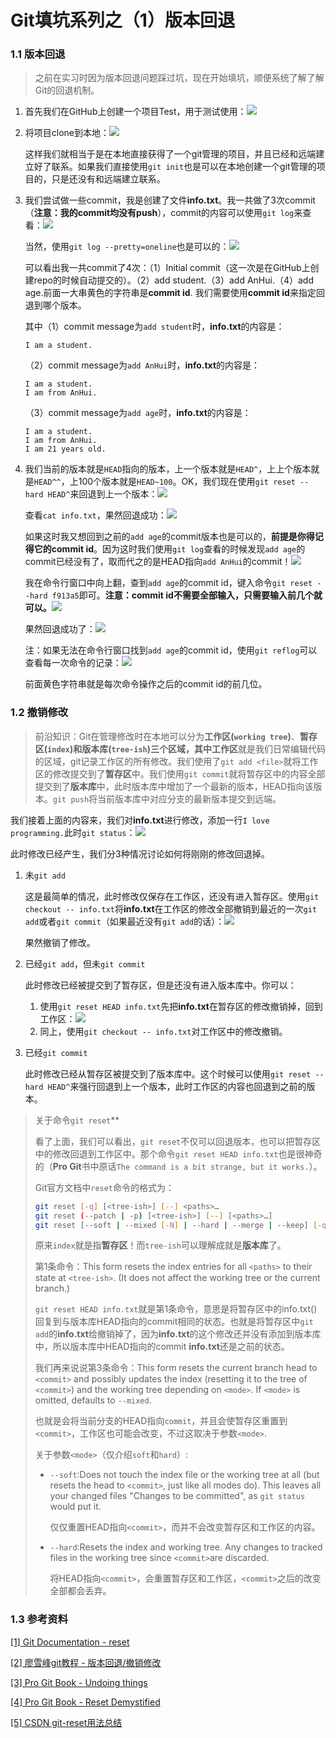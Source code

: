 # Git填坑系列之（1）版本回退

### 1.1 版本回退

> 之前在实习时因为版本回退问题踩过坑，现在开始填坑，顺便系统了解了解Git的回退机制。

1. 首先我们在GitHub上创建一个项目Test，用于测试使用：![](./res/4/1.png)

2. 将项目clone到本地：![](./res/4/2.png)

   这样我们就相当于是在本地直接获得了一个git管理的项目，并且已经和远端建立好了联系。如果我们直接使用`git init`也是可以在本地创建一个git管理的项目的，只是还没有和远端建立联系。

3. 我们尝试做一些commit，我是创建了文件**info.txt**。我一共做了3次commit（**注意：我的commit均没有push**），commit的内容可以使用`git log`来查看：![](./res/4/3.png)

   当然，使用`git log --pretty=oneline`也是可以的：![](./res/4/4.png)

   可以看出我一共commit了4次：（1）Initial commit（这一次是在GitHub上创建repo的时候自动提交的）。（2）add student.（3）add AnHui.（4）add age.前面一大串黄色的字符串是**commit id**. 我们需要使用**commit id**来指定回退到哪个版本。

   其中（1）commit message为`add student`时，**info.txt**的内容是：

   ```
   I am a student.
   ```

   （2）commit message为`add AnHui`时，**info.txt**的内容是：

   ```
   I am a student.
   I am from AnHui.
   ```

   （3）commit message为`add age`时，**info.txt**的内容是：

   ```
   I am a student.
   I am from AnHui.
   I am 21 years old.
   ```

4. 我们当前的版本就是`HEAD`指向的版本，上一个版本就是`HEAD^`，上上个版本就是`HEAD^^`，上100个版本就是`HEAD~100`。OK，我们现在使用`git reset --hard HEAD^`来回退到上一个版本：![](./res/4/5.png)

   查看`cat info.txt`，果然回退成功：![](./res/4/6.png)

   如果这时我又想回到之前的`add age`的commit版本也是可以的，**前提是你得记得它的commit id**。因为这时我们使用`git log`查看的时候发现`add age`的commit已经没有了，取而代之的是HEAD指向`add AnHui`的commit！![](./res/4/7.png)

   我在命令行窗口中向上翻，查到`add age`的commit id，键入命令`git reset --hard f913a5`即可。**注意：commit id不需要全部输入，只需要输入前几个就可以。**![](./res/4/8.png)

   果然回退成功了：![](./res/4/8.png)

   注：如果无法在命令行窗口找到`add age`的commit id，使用`git reflog`可以查看每一次命令的记录：![](./res/4/10.png)

   前面黄色字符串就是每次命令操作之后的commit id的前几位。

### 1.2 撤销修改

> 前沿知识：Git在管理修改时在本地可以分为**工作区(`working tree`)**、**暂存区(`index`)**和**版本库(`tree-ish`)**三个区域，其中**工作区**就是我们日常编辑代码的区域，git记录工作区的所有修改。我们使用了`git add <file>`就将工作区的修改提交到了**暂存区**中。我们使用`git commit`就将暂存区中的内容全部提交到了**版本库**中，此时版本库中增加了一个最新的版本，HEAD指向该版本。`git push`将当前版本库中对应分支的最新版本提交到远端。

我们接着上面的内容来，我们对**info.txt**进行修改，添加一行`I love programming.`此时`git status`：![](./res/4/11.png)

此时修改已经产生，我们分3种情况讨论如何将刚刚的修改回退掉。

1. 未`git add`

   这是最简单的情况，此时修改仅保存在工作区，还没有进入暂存区。使用`git checkout -- info.txt`将**info.txt**在工作区的修改全部撤销到最近的一次`git add`或者`git commit`（如果最近没有`git add`的话）：![](./res/4/12.png)

   果然撤销了修改。

2. 已经`git add`，但未`git commit`

   此时修改已经被提交到了暂存区，但是还没有进入版本库中。你可以：

   1. 使用`git reset HEAD info.txt`先把**info.txt**在暂存区的修改撤销掉，回到工作区：![](./res/4/13.png)
   2. 同上，使用`git checkout -- info.txt`对工作区中的修改撤销。

3. 已经`git commit`

   此时修改已经从暂存区被提交到了版本库中。这个时候可以使用`git reset --hard HEAD^`来强行回退到上一个版本，此时工作区的内容也回退到之前的版本。

> 关于命令`git reset`**
>
> 看了上面，我们可以看出，`git reset`不仅可以回退版本，也可以把暂存区中的修改回退到工作区中。那个命令`git reset HEAD info.txt`也是很神奇的（**Pro Git**书中原话`The command is a bit strange, but it works.`）。
>
> Git官方文档中`reset`命令的格式为：
>
> ```bash
> git reset [-q] [<tree-ish>] [--] <paths>…
> git reset (--patch | -p) [<tree-ish>] [--] [<paths>…]
> git reset [--soft | --mixed [-N] | --hard | --merge | --keep] [-q] [<commit>]
> ```
>
> 原来`index`就是指**暂存区**！而`tree-ish`可以理解成就是**版本库**了。
>
> 第1条命令：This form resets the index entries for all `<paths>` to their state at `<tree-ish>`. (It does not affect the working tree or the current branch.)
>
> `git reset HEAD info.txt`就是第1条命令，意思是将暂存区中的info.txt(<path>)回复到与版本库HEAD指向的commit相同的状态。也就是将暂存区中`git add`的**info.txt**给撤销掉了，因为**info.txt**的这个修改还并没有添加到版本库中，所以版本库中HEAD指向的commit **info.txt**还是之前的状态。
>
> 我们再来说说第3条命令：This form resets the current branch head to `<commit>` and possibly updates the index (resetting it to the tree of `<commit>`) and the working tree depending on `<mode>`. If `<mode>` is omitted, defaults to `--mixed`.
>
> 也就是会将当前分支的HEAD指向`commit`，并且会使暂存区重置到`<commit>`，工作区也可能会改变，不过这取决于参数`<mode>`.
>
> 关于参数`<mode>`（仅介绍`soft`和`hard`）:
>
> - `--soft`:Does not touch the index file or the working tree at all (but resets the head to `<commit>`, just like all modes do). This leaves all your changed files "Changes to be committed", as `git status` would put it.
>
>   仅仅重置HEAD指向`<commit>`，而并不会改变暂存区和工作区的内容。
>
> - `--hard`:Resets the index and working tree. Any changes to tracked files in the working tree since `<commit>`are discarded.
>
>   将HEAD指向`<commit>`，会重置暂存区和工作区，`<commit>`之后的改变全部都会丢弃。

### 1.3 参考资料

[[1] Git Documentation - reset](https://git-scm.com/docs/git-reset)

[[2] 廖雪峰git教程 - 版本回退/撤销修改](https://www.liaoxuefeng.com/wiki/0013739516305929606dd18361248578c67b8067c8c017b000/0013744142037508cf42e51debf49668810645e02887691000)

[[3] Pro Git Book - Undoing things](https://git-scm.com/book/en/v2/Git-Basics-Undoing-Things)

[[4] Pro Git Book - Reset Demystified](https://git-scm.com/book/en/v2/Git-Tools-Reset-Demystified#_git_reset)

[[5] CSDN git-reset用法总结](https://blog.csdn.net/chaiyu2002/article/details/81208639)